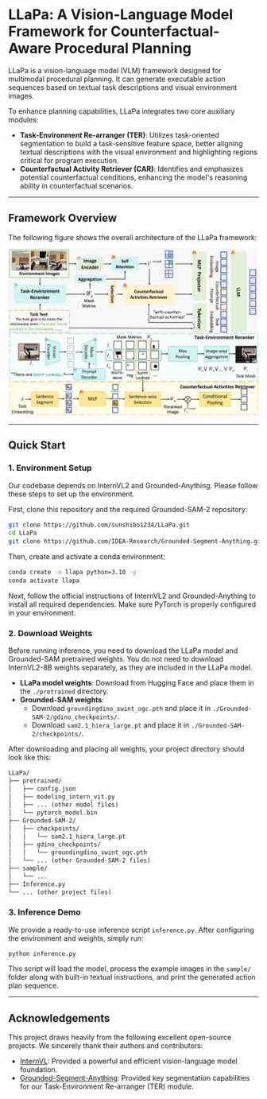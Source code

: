 # LLaPa: A Vision-Language Model Framework for Counterfactual-Aware Procedural Planning

LLaPa is a vision-language model (VLM) framework designed for multimodal procedural planning. It can generate executable action sequences based on textual task descriptions and visual environment images.

To enhance planning capabilities, LLaPa integrates two core auxiliary modules:

- **Task-Environment Re-arranger (TER)**: Utilizes task-oriented segmentation to build a task-sensitive feature space, better aligning textual descriptions with the visual environment and highlighting regions critical for program execution.
- **Counterfactual Activity Retriever (CAR)**: Identifies and emphasizes potential counterfactual conditions, enhancing the model's reasoning ability in counterfactual scenarios.

---

## Framework Overview

The following figure shows the overall architecture of the LLaPa framework:

![LLaPa Framework Overview](overview_01.jpg)

---


## Quick Start

### 1. Environment Setup

Our codebase depends on InternVL2 and Grounded-Anything. Please follow these steps to set up the environment.

First, clone this repository and the required Grounded-SAM-2 repository:

```bash
git clone https://github.com/sunshibo1234/LLaPa.git
cd LLaPa
git clone https://github.com/IDEA-Research/Grounded-Segment-Anything.git Grounded-SAM-2
```

Then, create and activate a conda environment:

```bash
conda create -n llapa python=3.10 -y
conda activate llapa
```

Next, follow the official instructions of InternVL2 and Grounded-Anything to install all required dependencies. Make sure PyTorch is properly configured in your environment.

### 2. Download Weights

Before running inference, you need to download the LLaPa model and Grounded-SAM pretrained weights. You do not need to download InternVL2-8B weights separately, as they are included in the LLaPa model.

- **LLaPa model weights**: Download from Hugging Face and place them in the `./pretrained` directory.
- **Grounded-SAM weights**:
  - Download `groundingdino_swint_ogc.pth` and place it in `./Grounded-SAM-2/gdino_checkpoints/`.
  - Download `sam2.1_hiera_large.pt` and place it in `./Grounded-SAM-2/checkpoints/`.

After downloading and placing all weights, your project directory should look like this:

```
LLaPa/
├── pretrained/
│   ├── config.json
│   ├── modeling_intern_vit.py
│   ├── ... (other model files)
│   └── pytorch_model.bin
├── Grounded-SAM-2/
│   ├── checkpoints/
│   │   └── sam2.1_hiera_large.pt
│   ├── gdino_checkpoints/
│   │   └── groundingdino_swint_ogc.pth
│   └── ... (other Grounded-SAM-2 files)
├── sample/
│   └── ...
├── Inference.py
└── ... (other project files)
```

### 3. Inference Demo

We provide a ready-to-use inference script `inference.py`. After configuring the environment and weights, simply run:

```bash
python inference.py
```

This script will load the model, process the example images in the `sample/` folder along with built-in textual instructions, and print the generated action plan sequence.

---

## Acknowledgements

This project draws heavily from the following excellent open-source projects. We sincerely thank their authors and contributors:

- [InternVL](https://github.com/OpenGVLab/InternVL): Provided a powerful and efficient vision-language model foundation.
- [Grounded-Segment-Anything](https://github.com/IDEA-Research/Grounded-Segment-Anything): Provided key segmentation capabilities for our Task-Environment Re-arranger (TER) module.
